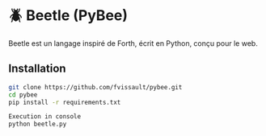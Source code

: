 # 🪲 Beetle (PyBee)
Beetle est un langage inspiré de Forth, écrit en Python, conçu pour le web.

## Installation
```bash
git clone https://github.com/fvissault/pybee.git
cd pybee
pip install -r requirements.txt

Execution in console
python beetle.py
